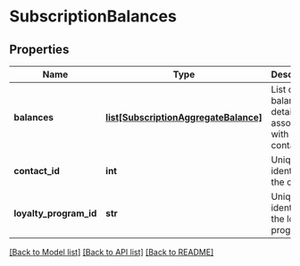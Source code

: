 # SubscriptionBalances

## Properties
Name | Type | Description | Notes
------------ | ------------- | ------------- | -------------
**balances** | [**list[SubscriptionAggregateBalance]**](SubscriptionAggregateBalance.md) | List of balance details associated with the contact. | [optional] 
**contact_id** | **int** | Unique identifier of the contact. | [optional] 
**loyalty_program_id** | **str** | Unique identifier of the loyalty program. | [optional] 

[[Back to Model list]](../README.md#documentation-for-models) [[Back to API list]](../README.md#documentation-for-api-endpoints) [[Back to README]](../README.md)


